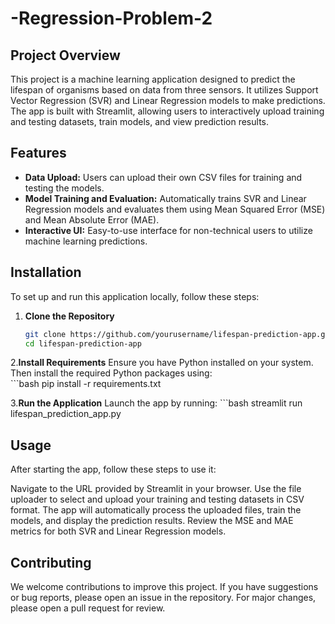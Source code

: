 # -Regression-Problem-2


## Project Overview
This project is a machine learning application designed to predict the lifespan of organisms based on data from three sensors. It utilizes Support Vector Regression (SVR) and Linear Regression models to make predictions. The app is built with Streamlit, allowing users to interactively upload training and testing datasets, train models, and view prediction results.

## Features
- **Data Upload:** Users can upload their own CSV files for training and testing the models.
- **Model Training and Evaluation:** Automatically trains SVR and Linear Regression models and evaluates them using Mean Squared Error (MSE) and Mean Absolute Error (MAE).
- **Interactive UI:** Easy-to-use interface for non-technical users to utilize machine learning predictions.

## Installation
To set up and run this application locally, follow these steps:

1. **Clone the Repository**
   ```bash
   git clone https://github.com/yourusername/lifespan-prediction-app.git
   cd lifespan-prediction-app

2.**Install Requirements**
Ensure you have Python installed on your system. Then install the required Python packages using:   
    ```bash
    pip install -r requirements.txt

3.**Run the Application**
Launch the app by running:
    ```bash
    streamlit run lifespan_prediction_app.py

## Usage
After starting the app, follow these steps to use it:

Navigate to the URL provided by Streamlit in your browser.
Use the file uploader to select and upload your training and testing datasets in CSV format.
The app will automatically process the uploaded files, train the models, and display the prediction results.
Review the MSE and MAE metrics for both SVR and Linear Regression models.

## Contributing
We welcome contributions to improve this project. If you have suggestions or bug reports, please open an issue in the repository. For major changes, please open a pull request for review.

